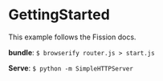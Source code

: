 # GettingStarted

This example follows the Fission docs.

**bundle**: `$ browserify router.js > start.js`

**Serve**: `$ python -m SimpleHTTPServer`
